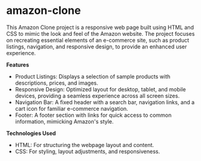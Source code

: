 # amazon-clone
This Amazon Clone project is a responsive web page built using HTML and CSS to mimic the look and feel of the Amazon website. The project focuses on recreating essential elements of an e-commerce site, such as product listings, navigation, and responsive design, to provide an enhanced user experience.

**Features**
- Product Listings: Displays a selection of sample products with descriptions, prices, and images.    
- Responsive Design: Optimized layout for desktop, tablet, and mobile devices, providing a seamless experience across all screen sizes.    
- Navigation Bar: A fixed header with a search bar, navigation links, and a cart icon for familiar e-commerce navigation.    
- Footer: A footer section with links for quick access to common information, mimicking Amazon's style.

**Technologies Used**
- HTML: For structuring the webpage layout and content.      
- CSS: For styling, layout adjustments, and responsiveness.
